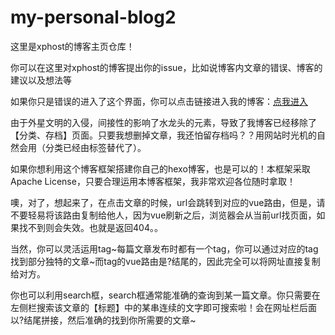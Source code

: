# my-personal-blog2

这里是xphost的博客主页仓库！

你可以在这里对xphost的博客提出你的issue，比如说博客内文章的错误、博客的建议以及想法等

如果你只是错误的进入了这个界面，你可以点击链接进入我的博客：[点我进入](https://xphost.github.io)

由于外星文明的入侵，间接性的影响了水龙头的元素，导致了我博客已经移除了【分类、存档】页面。只要我想删掉文章，我还怕留存档吗？？用网站时光机的自然会用（分类已经由标签替代了）。

如果你想利用这个博客框架搭建你自己的hexo博客，也是可以的！本框架采取Apache License，只要合理运用本博客框架，我非常欢迎各位随时拿取！

噢，对了，想起来了，在点击文章的时候，url会跳转到对应的vue路由，但是，请不要轻易将该路由复制给他人，因为vue刷新之后，浏览器会从当前url找页面，如果找不到则会失效。也就是返回404。。

当然，你可以灵活运用tag~每篇文章发布时都有一个tag，你可以通过对应的tag找到部分独特的文章~而tag的vue路由是?结尾的，因此完全可以将网址直接复制给对方。

你也可以利用search框，search框通常能准确的查询到某一篇文章。你只需要在左侧栏搜索该文章的【标题】中的某串连续的文字即可搜索啦！会在网址栏后面以?结尾拼接，然后准确的找到你所需要的文章~